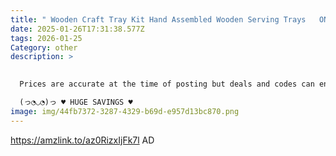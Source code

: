 ```yaml
---
title: " Wooden Craft Tray Kit Hand Assembled Wooden Serving Trays   ONLY 7.XX "
date: 2025-01-26T17:31:38.577Z
tags: 2026-01-25
Category: other
description: >
  

  Prices are accurate at the time of posting but deals and codes can end at any time! 

  (っ◔◡◔)っ ♥ HUGE SAVINGS ♥ 
image: img/44fb7372-3287-4329-b69d-e957d13bc870.png
---
```

https://amzlink.to/az0RizxIjFk7l   AD